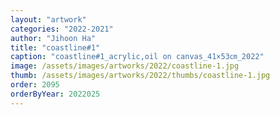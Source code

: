 ```yaml
---
layout: "artwork"
categories: "2022-2021"
author: "Jihoon Ha"
title: "coastline#1"
caption: "coastline#1_acrylic,oil on canvas_41×53㎝_2022"
image: /assets/images/artworks/2022/coastline-1.jpg
thumb: /assets/images/artworks/2022/thumbs/coastline-1.jpg
order: 2095
orderByYear: 2022025
---
```

